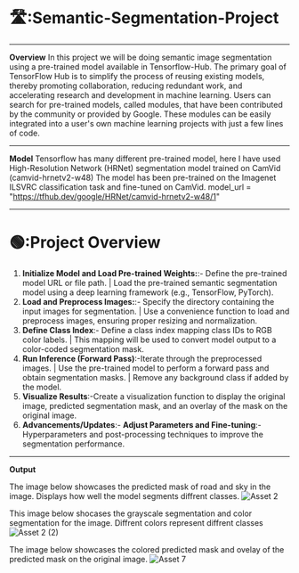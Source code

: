 # 🛣️:Semantic-Segmentation-Project

----------------------------------------------------------------------------------------------------------------------------------------------------------------------

**Overview**
In this project we will be doing semantic image segmentation using a pre-trained model available in Tensorflow-Hub.
The primary goal of TensorFlow Hub is to simplify the process of reusing existing models, thereby promoting collaboration, reducing redundant work, and accelerating research and development in machine learning. Users can search for pre-trained models, called modules, that have been contributed by the community or provided by Google. These modules can be easily integrated into a user's own machine learning projects with just a few lines of code.

----------------------------------------------------------------------------------------------------------------------------------------------------------------------

**Model**
Tensorflow has many different pre-trained model, here I have used High-Resolution Network (HRNet) segmentation model trained on CamVid (camvid-hrnetv2-w48)
The model has been pre-trained on the Imagenet ILSVRC classification task and fine-tuned on CamVid.
model_url = "https://tfhub.dev/google/HRNet/camvid-hrnetv2-w48/1"

----------------------------------------------------------------------------------------------------------------------------------------------------------------------

# 🟢:Project Overview

1. **Initialize Model and Load Pre-trained Weights:**:- Define the pre-trained model URL or file path. | Load the pre-trained semantic segmentation model using a deep learning framework (e.g., TensorFlow, PyTorch).
2. **Load and Preprocess Images:**:- Specify the directory containing the input images for segmentation. | Use a convenience function to load and preprocess images, ensuring proper resizing and normalization.
3. **Define Class Index**:- Define a class index mapping class IDs to RGB color labels. | This mapping will be used to convert model output to a color-coded segmentation mask.
4. **Run Inference (Forward Pass)**:-Iterate through the preprocessed images. | Use the pre-trained model to perform a forward pass and obtain segmentation masks. | Remove any background class if added by the model.
5. **Visualize Results**:-Create a visualization function to display the original image, predicted segmentation mask, and an overlay of the mask on the original image.
6. **Advancements/Updates**:- **Adjust Parameters and Fine-tuning**:- Hyperparameters and post-processing techniques to improve the segmentation performance.

--------------------------------------------------------------------------------------------------------------------------------------------------------------------------------------------------------------------
**Output**

The image below showcases the predicted mask of road and sky in the image. Displays how well the model segments diffrent classes.
![Asset 2](https://github.com/Mufaddalbadani/Image-Segmentation-Project/assets/62328487/099c85e1-4ad8-4d60-99a9-ef844a702ef6)

This image below shocases the grayscale segmentation and color segmentation for the image. Diffrent colors represent diffrent classes
![Asset 2 (2)](https://github.com/Mufaddalbadani/Image-Segmentation-Project/assets/62328487/82c95022-ca9f-424c-959c-1b26cab73a98)

The image below showcases the colored predicted mask and ovelay of the predicted mask on the original image.
![Asset 7](https://github.com/Mufaddalbadani/Image-Segmentation-Project/assets/62328487/21a201e2-7564-435a-b96b-3ab7f921976b)

